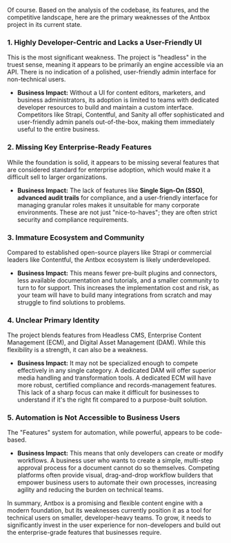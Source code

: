 Of course. Based on the analysis of the codebase, its features, and the competitive landscape, here are the primary weaknesses of the Antbox project in its current state.

### 1. Highly Developer-Centric and Lacks a User-Friendly UI

This is the most significant weakness. The project is "headless" in the truest sense, meaning it appears to be primarily an engine accessible via an API. There is no indication of a polished, user-friendly admin interface for non-technical users.

*   **Business Impact:** Without a UI for content editors, marketers, and business administrators, its adoption is limited to teams with dedicated developer resources to build and maintain a custom interface. Competitors like Strapi, Contentful, and Sanity all offer sophisticated and user-friendly admin panels out-of-the-box, making them immediately useful to the entire business.

### 2. Missing Key Enterprise-Ready Features

While the foundation is solid, it appears to be missing several features that are considered standard for enterprise adoption, which would make it a difficult sell to larger organizations.

*   **Business Impact:** The lack of features like **Single Sign-On (SSO)**, **advanced audit trails** for compliance, and a user-friendly interface for managing granular roles makes it unsuitable for many corporate environments. These are not just "nice-to-haves"; they are often strict security and compliance requirements.

### 3. Immature Ecosystem and Community

Compared to established open-source players like Strapi or commercial leaders like Contentful, the Antbox ecosystem is likely underdeveloped.

*   **Business Impact:** This means fewer pre-built plugins and connectors, less available documentation and tutorials, and a smaller community to turn to for support. This increases the implementation cost and risk, as your team will have to build many integrations from scratch and may struggle to find solutions to problems.

### 4. Unclear Primary Identity

The project blends features from Headless CMS, Enterprise Content Management (ECM), and Digital Asset Management (DAM). While this flexibility is a strength, it can also be a weakness.

*   **Business Impact:** It may not be specialized enough to compete effectively in any single category. A dedicated DAM will offer superior media handling and transformation tools. A dedicated ECM will have more robust, certified compliance and records-management features. This lack of a sharp focus can make it difficult for businesses to understand if it's the right fit compared to a purpose-built solution.

### 5. Automation is Not Accessible to Business Users

The "Features" system for automation, while powerful, appears to be code-based.

*   **Business Impact:** This means that only developers can create or modify workflows. A business user who wants to create a simple, multi-step approval process for a document cannot do so themselves. Competing platforms often provide visual, drag-and-drop workflow builders that empower business users to automate their own processes, increasing agility and reducing the burden on technical teams.

In summary, Antbox is a promising and flexible content engine with a modern foundation, but its weaknesses currently position it as a tool for technical users on smaller, developer-heavy teams. To grow, it needs to significantly invest in the user experience for non-developers and build out the enterprise-grade features that businesses require.